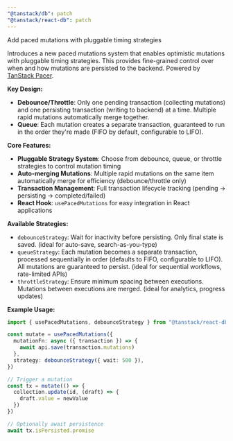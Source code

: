 ```yaml
---
"@tanstack/db": patch
"@tanstack/react-db": patch
---
```


Add paced mutations with pluggable timing strategies

Introduces a new paced mutations system that enables optimistic mutations with pluggable timing strategies. This provides fine-grained control over when and how mutations are persisted to the backend. Powered by [TanStack Pacer](https://github.com/TanStack/pacer).

**Key Design:**

- **Debounce/Throttle**: Only one pending transaction (collecting mutations) and one persisting transaction (writing to backend) at a time. Multiple rapid mutations automatically merge together.
- **Queue**: Each mutation creates a separate transaction, guaranteed to run in the order they're made (FIFO by default, configurable to LIFO).

**Core Features:**

- **Pluggable Strategy System**: Choose from debounce, queue, or throttle strategies to control mutation timing
- **Auto-merging Mutations**: Multiple rapid mutations on the same item automatically merge for efficiency (debounce/throttle only)
- **Transaction Management**: Full transaction lifecycle tracking (pending → persisting → completed/failed)
- **React Hook**: `usePacedMutations` for easy integration in React applications

**Available Strategies:**

- `debounceStrategy`: Wait for inactivity before persisting. Only final state is saved. (ideal for auto-save, search-as-you-type)
- `queueStrategy`: Each mutation becomes a separate transaction, processed sequentially in order (defaults to FIFO, configurable to LIFO). All mutations are guaranteed to persist. (ideal for sequential workflows, rate-limited APIs)
- `throttleStrategy`: Ensure minimum spacing between executions. Mutations between executions are merged. (ideal for analytics, progress updates)

**Example Usage:**

```ts
import { usePacedMutations, debounceStrategy } from "@tanstack/react-db"

const mutate = usePacedMutations({
  mutationFn: async ({ transaction }) => {
    await api.save(transaction.mutations)
  },
  strategy: debounceStrategy({ wait: 500 }),
})

// Trigger a mutation
const tx = mutate(() => {
  collection.update(id, (draft) => {
    draft.value = newValue
  })
})

// Optionally await persistence
await tx.isPersisted.promise
```
